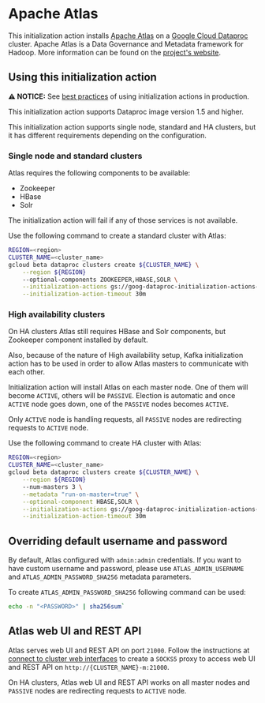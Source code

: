 # Apache Atlas

This initialization action installs [Apache Atlas](https://atlas.apache.org) on
a [Google Cloud Dataproc](https://cloud.google.com/dataproc) cluster. Apache
Atlas is a Data Governance and Metadata framework for Hadoop. More information
can be found on the [project's website](https://atlas.apache.org).

## Using this initialization action

**:warning: NOTICE:** See
[best practices](/README.md#how-initialization-actions-are-used) of using
initialization actions in production.

This initialization action supports Dataproc image version 1.5 and higher.

This initialization action supports single node, standard and HA clusters, but
it has different requirements depending on the configuration.

### Single node and standard clusters

Atlas requires the following components to be available:

*   Zookeeper
*   HBase
*   Solr

The initialization action will fail if any of those services is not available.

Use the following command to create a standard cluster with Atlas:

```bash
REGION=<region>
CLUSTER_NAME=<cluster_name>
gcloud beta dataproc clusters create ${CLUSTER_NAME} \
    --region ${REGION}
    --optional-components ZOOKEEPER,HBASE,SOLR \
    --initialization-actions gs://goog-dataproc-initialization-actions-${REGION}/atlas/atlas.sh \
    --initialization-action-timeout 30m
```

### High availability clusters

On HA clusters Atlas still requires HBase and Solr components, but Zookeeper
component installed by default.

Also, because of the nature of High availability setup, Kafka initialization
action has to be used in order to allow Atlas masters to communicate with each
other.

Initialization action will install Atlas on each master node. One of them will
become `ACTIVE`, others will be `PASSIVE`. Election is automatic and once
`ACTIVE` node goes down, one of the `PASSIVE` nodes becomes `ACTIVE`.

Only `ACTIVE` node is handling requests, all `PASSIVE` nodes are redirecting
requests to `ACTIVE` node.

Use the following command to create HA cluster with Atlas:

```bash
REGION=<region>
CLUSTER_NAME=<cluster_name>
gcloud beta dataproc clusters create ${CLUSTER_NAME} \
    --region ${REGION}
    --num-masters 3 \
    --metadata "run-on-master=true" \
    --optional-component HBASE,SOLR \
    --initialization-actions gs://goog-dataproc-initialization-actions-${REGION}/kafka/kafka.sh,gs://goog-dataproc-initialization-actions-${REGION}/atlas/atlas.sh \
    --initialization-action-timeout 30m
```

## Overriding default username and password

By default, Atlas configured with `admin:admin` credentials. If you want to have
custom username and password, please use `ATLAS_ADMIN_USERNAME` and
`ATLAS_ADMIN_PASSWORD_SHA256` metadata parameters.

To create `ATLAS_ADMIN_PASSWORD_SHA256` following command can be used:

```bash
echo -n "<PASSWORD>" | sha256sum`
```

## Atlas web UI and REST API

Atlas serves web UI and REST API on port `21000`. Follow the instructions at
[connect to cluster web interfaces](https://cloud.google.com/dataproc/docs/concepts/accessing/cluster-web-interfaces)
to create a `SOCKS5` proxy to access web UI and REST API on
`http://{CLUSTER_NAME}-m:21000`.

On HA clusters, Atlas web UI and REST API works on all master nodes and
`PASSIVE` nodes are redirecting requests to `ACTIVE` node.
